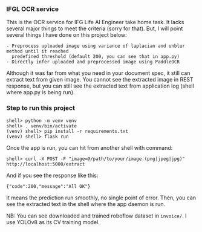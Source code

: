 ### IFGL OCR service

This is the OCR service for IFG Life AI Engineer take home task. It lacks several major things to meet the criteria (sorry for that). But, I will point several things I have done on this project below:

```
- Preprocess uploaded image using variance of laplacian and unblur method until it reached
  predefined threshold (default 200, you can see that in app.py)
- Directly infer uploaded and preprocessed image using PaddleOCR
```

Although it was far from what you need in your document spec, it still can extract text from given image. You cannot see the extracted image in REST response, but you can still see the extracted text from application log (shell where app.py is being run).

### Step to run this project

```
shell> python -m venv venv
shell> . venv/bin/activate
(venv) shell> pip install -r requirements.txt
(venv) shell> flask run
```

Once the app is run, you can hit from another shell with command:

```
shell> curl -X POST -F "image=@/path/to/your/image.(png|jpeg|jpg)" http://localhost:5000/extract
```

And if you see the response like this:

```
{"code":200,"message":"All OK"}
```

It means the prediction run smoothly, no single point of error. Then, you can see the extracted text in the shell where the app daemon is run.

NB: You can see downloaded and trained roboflow dataset in ```invoice/```. I use YOLOv8 as its CV training model.
